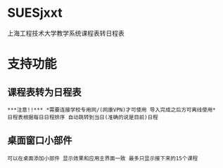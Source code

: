 # SUESjxxt
上海工程技术大学教学系统课程表转日程表

# 支持功能

## 课程表转为日程表
    ***注意!!*** *需要连接学校专用网/(网康VPN)才可使用 导入完成之后方可离线使用*
    日程表根据每日日程排序 自动跳转到当日(准确的说是目前)日程
## 桌面窗口小部件
    可以在桌面添加小部件 显示效果和应用主界面一致 最多只显示接下来的15个课程
